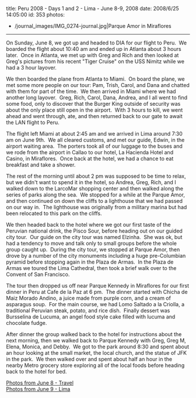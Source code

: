 title: Peru 2008 - Days 1 and 2 - Lima - June 8-9, 2008
date: 2008/6/25 14:05:00
id: 353
photos:
- /journal_images/IMG_0274-journal.jpg|Parque Amor in Miraflores
---
On Sunday, June 8, we got up and headed to DIA for our flight to Peru.  We boarded the flight about 10:40 am and ended up in Atlanta about 3 hours later.  Once in Atlanta, we met up with Greg and Rich and then looked at Greg's pictures from his recent "Tiger Cruise" on the USS Nimitz while we had a 3 hour layover. 

We then boarded the plane from Atlanta to Miami.  On board the plane, we met some more people on our tour: Pam, Trish, Carol, and Dana and chatted with them for part of the time.  We then arrived in Miami where we had another long layover.  Greg, Rich, Carol, Dana, Andrea, and I all went to find some food, only to discover that the Burger King outside of security was about the only place still open in the airport.  With 3 hours to kill, we went ahead and went through, ate, and then returned back to our gate to await the LAN flight to Peru.

The flight left Miami at about 2:45 am and we arrived in Lima around 7:30 am on June 9th.  We all cleared customs, and met our guide, Edwin, in the airport waiting area.  The porters took all of our luggage to the buses and we rode from the airport in Callao to our hotel, La Hacienda Hotel and Casino, in Miraflores.  Once back at the hotel, we had a chance to eat breakfast and take a shower.

The rest of the morning until about 2 pm was supposed to be time to relax, but we didn't want to spend it in the hotel, so Andrea, Greg, Rich, and I walked down to the LarcoMar shopping center and then walked along the series of parks along the sea.  We stopped for a while at the Parque Amor, and then continued on down the cliffs to a lighthouse that we had passed on our way in.  The lighthouse was originally from a military marina but had been relocated to this park on the cliffs.

We then headed back to the hotel where we got our first taste of the Peruvian national drink, the Pisco Sour, before heading out on our guided city tour.  Our guide on the city tour was named Elzinha.  She was ok, but had a tendency to move and talk only to small groups before the whole group caught up.  During the city tour, we stopped at Parque Amor, then drove by a number of the city monuments including a huge pre-Columbian pyramid before stopping again in the Plaza de Armas.  In the Plaza de Armas we toured the Lima Cathedral, then took a brief walk over to the Convent of San Francisco. 

The tour then dropped us off near Parque Kennedy in Miraflores for our first dinner in Peru at Cafe de la Paz at 6 pm.  The dinner started with Chicha de Maiz Morado Andino, a juice made from purple corn, and a cream of asparagus soup.  For the main course, we had Lomo Saltado a la Criolla, a traditional Peruvian steak, potato, and rice dish.  Finally dessert was Bursselina de Lucuma, an angel food style cake filled with lucuma and chocolate fudge.

After dinner the group walked back to the hotel for instructions about the next morning, then we walked back to Parque Kennedy with Greg, Greg M, Elena, Monica, and Debby.  We got to the park around 8:30 and spent about an hour looking at the small market, the local church, and the statue of JFK in the park.  We then walked over and spent about half an hour in the nearby Metro grocery store exploring all of the local foods before heading back to the hotel for bed.

[Photos from June 8 - Travel](PhotoAlbum.aspx?ID=PERU20080608)  
[Photos from June 9 - Lima](PhotoAlbum.aspx?ID=PERU20080609)